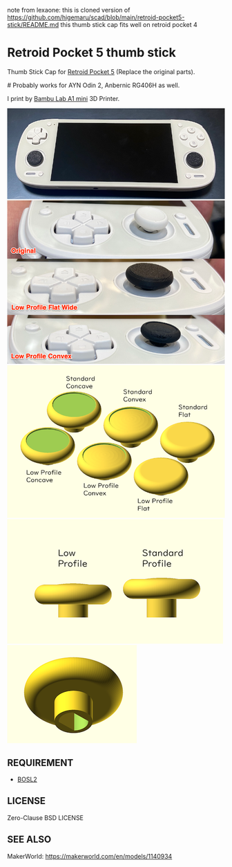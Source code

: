 note from lexaone:
this is cloned version of https://github.com/higemaru/scad/blob/main/retroid-pocket5-stick/README.md
this thumb stick cap fits well on retroid pocket 4

# Retroid Pocket 5 thumb stick

Thumb Stick Cap for [Retroid Pocket 5](https://www.goretroid.com/products/retroid-pocket-5-handheld) (Replace the original parts).

\# Probably works for AYN Odin 2,  Anbernic RG406H as well.

I print by [Bambu Lab A1 mini](https://us.store.bambulab.com/products/a1-mini) 3D Printer.



![sample](images/mounting.png)
![compare](images/compare.png)
![sample overhead](images/sample.png)
![sample side](images/sample_side-view.png)![sample back](images/sample_back-side.png)

## REQUIREMENT

- [BOSL2](https://github.com/BelfrySCAD/BOSL2)

## LICENSE

Zero-Clause BSD LICENSE

## SEE ALSO

MakerWorld: https://makerworld.com/en/models/1140934

